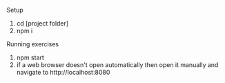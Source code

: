 Setup

1. cd [project folder]
2. npm i

Running exercises

1. npm start
2. if a web browser doesn't open automatically then open it manually and navigate to http://localhost:8080